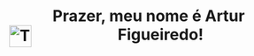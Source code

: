 <header>
<h1> <strong>Prazer, meu nome é Artur Figueiredo!</strong>
<img align = "left" alt= "Title-icon" height = "40" width = "40" src="https://cdn-icons-mp4.flaticon.com/512/6172/6172524.mp4"/> </h1>



